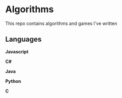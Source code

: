 # Algorithms

This repo contains algorithms and games I've written

## Languages

**Javascript**

**C#**

**Java**

**Python**

**C**
